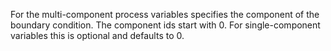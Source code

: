 For the multi-component process variables specifies the component of the
boundary condition. The component ids start with 0. For single-component
variables this is optional and defaults to 0.
